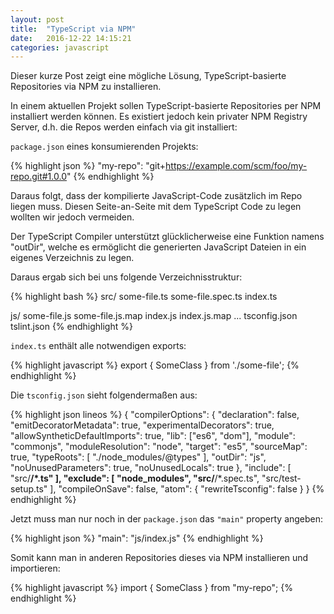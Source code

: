 ```yaml
---
layout: post
title:  "TypeScript via NPM"
date:   2016-12-22 14:15:21
categories: javascript
---
```


Dieser kurze Post zeigt eine mögliche Lösung, TypeScript-basierte Repositories via NPM zu installieren.

In einem aktuellen Projekt sollen TypeScript-basierte Repositories per NPM installiert werden können. Es existiert jedoch kein privater NPM Registry Server, d.h. die Repos werden einfach via git installiert:

`package.json` eines konsumierenden Projekts:

{% highlight json %}
"my-repo": "git+https://example.com/scm/foo/my-repo.git#1.0.0"
{% endhighlight %}

Daraus folgt, dass der kompilierte JavaScript-Code zusätzlich im Repo liegen muss. Diesen Seite-an-Seite mit dem TypeScript Code zu legen wollten wir jedoch vermeiden.

Der TypeScript Compiler unterstützt glücklicherweise eine Funktion namens "outDir", welche es ermöglicht die generierten JavaScript Dateien in ein eigenes Verzeichnis zu legen.

Daraus ergab sich bei uns folgende Verzeichnisstruktur:

{% highlight bash %}
src/
  some-file.ts
  some-file.spec.ts
  index.ts

js/
  some-file.js
  some-file.js.map
  index.js
  index.js.map
...
tsconfig.json
tslint.json
{% endhighlight %}

`index.ts` enthält alle notwendigen exports:

{% highlight javascript %}
export { SomeClass } from './some-file';
{% endhighlight %}

Die `tsconfig.json` sieht folgendermaßen aus:

{% highlight json lineos %}
{
  "compilerOptions": {
    "declaration": false,
    "emitDecoratorMetadata": true,
    "experimentalDecorators": true,
    "allowSyntheticDefaultImports": true,
    "lib": ["es6", "dom"],
    "module": "commonjs",
    "moduleResolution": "node",
    "target": "es5",
    "sourceMap": true,
    "typeRoots": [
      "./node_modules/@types"
    ],
    "outDir": "js",
    "noUnusedParameters": true,
    "noUnusedLocals": true
  },
  "include": [
    "src/**/*.ts"
  ],
  "exclude": [
    "node_modules",
    "src/**/*.spec.ts",
    "src/test-setup.ts"
  ],
  "compileOnSave": false,
  "atom": {
    "rewriteTsconfig": false
  }
}
{% endhighlight %}

Jetzt muss man nur noch in der `package.json` das `"main"` property angeben:

{% highlight json %}
"main": "js/index.js"
{% endhighlight %}

Somit kann man in anderen Repositories dieses via NPM installieren und importieren:

{% highlight javascript %}
import { SomeClass } from "my-repo";
{% endhighlight %}
